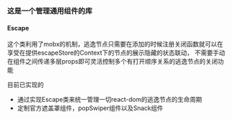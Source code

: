 ### 这是一个管理通用组件的库

#### Escape

这个类利用了mobx的机制，逃逸节点只需要在添加的时候注册关闭函数就可以在享受在提供escapeStore的Context下的节点的展示隐藏的状态联动，
不需要手动在组件之间传递多层props即可灵活控制多个有打开顺序关系的逃逸节点的关闭功能

目前已实现的
- 通过实现Escape类来统一管理一切react-dom的逃逸节点的生命周期
- 定制官方遮盖罩组件，popSwiper组件以及Snack组件